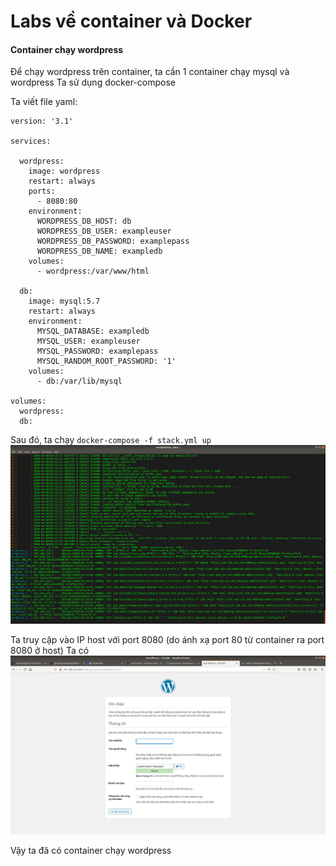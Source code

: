 # Labs về container và Docker
#### Container chạy wordpress
Để chạy wordpress trên container, ta cần 1 container chạy mysql và wordpress
Ta sử dụng docker-compose

Ta viết file yaml:
```
version: '3.1'

services:

  wordpress:
    image: wordpress
    restart: always
    ports:
      - 8080:80
    environment:
      WORDPRESS_DB_HOST: db
      WORDPRESS_DB_USER: exampleuser
      WORDPRESS_DB_PASSWORD: examplepass
      WORDPRESS_DB_NAME: exampledb
    volumes:
      - wordpress:/var/www/html

  db:
    image: mysql:5.7
    restart: always
    environment:
      MYSQL_DATABASE: exampledb
      MYSQL_USER: exampleuser
      MYSQL_PASSWORD: examplepass
      MYSQL_RANDOM_ROOT_PASSWORD: '1'
    volumes:
      - db:/var/lib/mysql

volumes:
  wordpress:
  db:
```

Sau đó, ta chạy `docker-compose -f stack.yml up`
![](https://raw.githubusercontent.com/bizflycloud/internship-0719/master/quanlm1999/pic/Screenshot%20from%202020-04-06%2010-29-38.png)

Ta truy cập vào IP host với port 8080 (do ánh xạ port 80 từ container ra port 8080 ở host)
Ta có 
![](https://raw.githubusercontent.com/bizflycloud/internship-0719/master/quanlm1999/pic/Screenshot%20from%202020-04-06%2010-31-54.png)

Vậy ta đã có container chạy wordpress 
